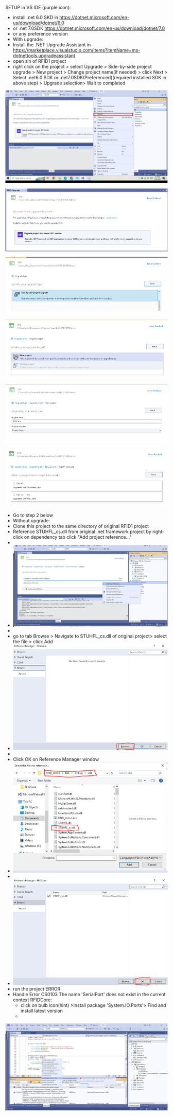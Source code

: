 SETUP in VS IDE (purple icon):
  - install .net 6.0 SKD in https://dotnet.microsoft.com/en-us/download/dotnet/6.0
  - or .net 7.0SDK https://dotnet.microsoft.com/en-us/download/dotnet/7.0
  - or any preference version
  - With upgrade:
  - Install the .NET Upgrade Assistant in https://marketplace.visualstudio.com/items?itemName=ms-dotnettools.upgradeassistant
  - open sln of RFID1 project
  - right click on the project > select Upgrade > Side-by-side project upgrade > New project > Change project name(if needed) > click Next > Select .net6.0 SDK or .net7.0SDK(Preferenced)(required installed SDK in above step) > Upgrade selection> Wait to completed

  ![alt text](https://github.com/docuong0912/RFID_Core/blob/main/images/upgrade.png?raw=true)

  ![alt text](https://github.com/docuong0912/RFID_Core/blob/main/images/upgrade1.PNG?raw=true)

  ![alt text](https://github.com/docuong0912/RFID_Core/blob/main/images/upgrade2.PNG?raw=true)

  ![alt text](https://github.com/docuong0912/RFID_Core/blob/main/images/upgrade3.PNG?raw=true)

  ![alt text](https://github.com/docuong0912/RFID_Core/blob/main/images/upgrade4.PNG?raw=true)

  ![alt text](https://github.com/docuong0912/RFID_Core/blob/main/images/upgrade5.PNG?raw=true)
  - Go to step 2 below
  - Without upgrade:
  - Clone this project to the same directory of original RFID1 project
  - Reference STUHFL_cs.dll from original .net framework project by right-click on dependency tab  click "Add project reference..."
  - 
  - ![alt text](https://github.com/docuong0912/RFID_Core/blob/main/images/step2.png?raw=true)
  - 
  - go to tab Browse > Navigate to STUHFL_cs.dll of original project> select the file > click Add
  - ![alt text](https://github.com/docuong0912/RFID_Core/blob/main/images/step3.PNG?raw=true)
  - 
  - Click OK on Reference Manager window
  - ![alt text](https://github.com/docuong0912/RFID_Core/blob/main/images/step4.PNG?raw=true)
  - 
  - ![alt text](https://github.com/docuong0912/RFID_Core/blob/main/images/step5.PNG?raw=true)
  - run the project
ERROR:
- Handle Error	CS0103	The name 'SerialPort' does not exist in the current context	RFIDCore:
    - click on bulb icon(hint) >Install package 'System.IO.Ports'> Find and install latest version
    - 
![alt text](https://github.com/docuong0912/RFID_Core/blob/main/images/error.png?raw=true)
